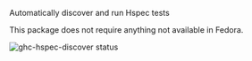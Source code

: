 Automatically discover and run Hspec tests

This package does not require anything not available in Fedora.

![ghc-hspec-discover status](https://copr.fedorainfracloud.org/coprs/g/weldr/bdcs-haskell-deps/package/ghc-hspec-discover/status_image/last_build.png)
